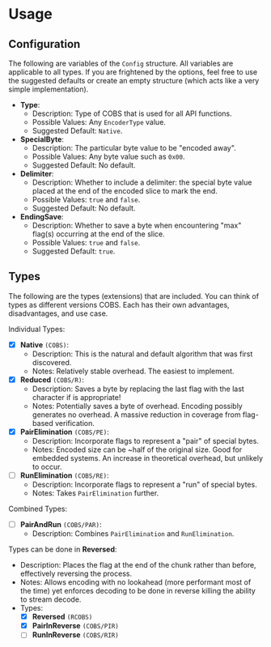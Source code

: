 # Usage

## Configuration

The following are variables of the `Config` structure. All variables are applicable to all types. If you are frightened by the options, feel free to use the suggested defaults or create an empty structure (which acts like a very simple implementation).

* **Type**:
  * Description: Type of COBS that is used for all API functions.
  * Possible Values: Any `EncoderType` value.
  * Suggested Default: `Native`.
* **SpecialByte**:
  * Description: The particular byte value to be "encoded away".
  * Possible Values: Any byte value such as `0x00`.
  * Suggested Default: No default.
* **Delimiter**:
  * Description: Whether to include a delimiter: the special byte value placed at the end of the encoded slice to mark the end.
  * Possible Values: `true` and `false`.
  * Suggested Default: No default.
* **EndingSave**:
  * Description: Whether to save a byte when encountering "max" flag(s) occurring at the end of the slice.
  * Possible Values: `true` and `false`.
  * Suggested Default: `true`.

## Types

The following are the types (extensions) that are included. You can think of types as different versions COBS. Each has their own advantages, disadvantages, and use case.

Individual Types:

* [X] **Native** `(COBS)`:
  * Description: This is the natural and default algorithm that was first discovered.
  * Notes: Relatively stable overhead. The easiest to implement.
* [X] **Reduced** `(COBS/R)`:
  * Description: Saves a byte by replacing the last flag with the last character if is appropriate!
  * Notes: Potentially saves a byte of overhead. Encoding possibly generates no overhead. A massive reduction in coverage from flag-based verification.
* [X] **PairElimination** `(COBS/PE)`:
  * Description: Incorporate flags to represent a "pair" of special bytes.
  * Notes: Encoded size can be ~half of the original size. Good for embedded systems. An increase in theoretical overhead, but unlikely to occur.
* [ ] **RunElimination** `(COBS/RE)`:
  * Description: Incorporate flags to represent a "run" of special bytes.
  * Notes: Takes `PairElimination` further.

Combined Types:

* [ ] **PairAndRun** `(COBS/PAR)`:
  * Description: Combines `PairElimination` and `RunElimination`.

Types can be done in **Reversed**:
  * Description: Places the flag at the end of the chunk rather than before, effectively reversing the process.
  * Notes: Allows encoding with no lookahead (more performant most of the time) yet enforces decoding to be done in reverse killing the ability to stream decode.
  * Types:
    * [X] **Reversed** `(RCOBS)`
    * [X] **PairInReverse** `(COBS/PIR)`
    * [ ] **RunInReverse** `(COBS/RIR)`
